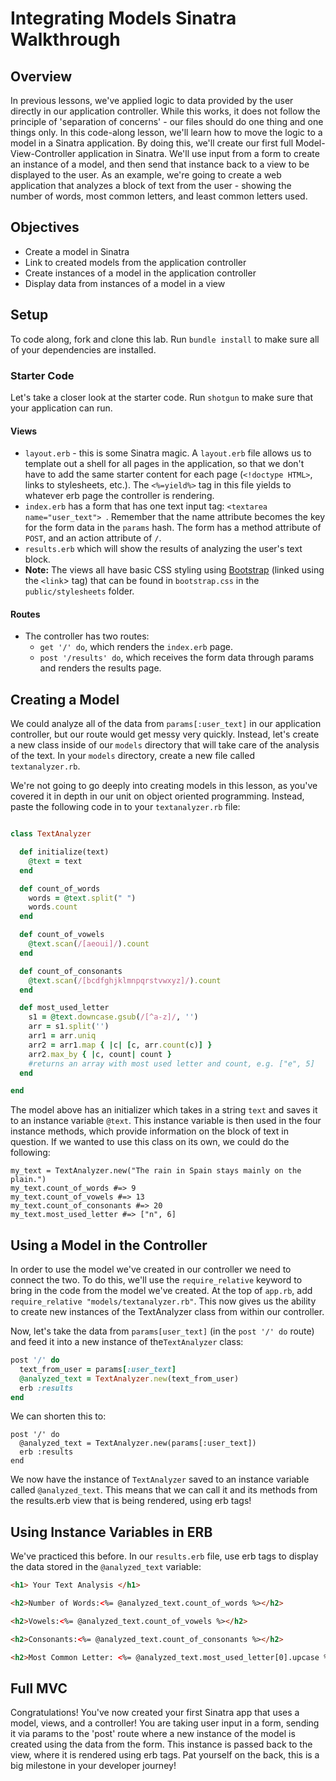 
# Integrating Models Sinatra Walkthrough


## Overview
In previous lessons, we've applied logic to data provided by the user directly in our application controller. While this works, it does not follow the principle of 'separation of concerns' - our files should do one thing and one things only. In this code-along lesson, we'll learn how to move the logic to a model in a Sinatra application. By doing this, we'll create our first full Model-View-Controller application in Sinatra. We'll use input from a form to create an instance of a model, and then send that instance back to a view to be displayed to the user. As an example, we're going to create a web application that analyzes a block of text from the user - showing the number of words, most common letters, and least common letters used.

## Objectives
+ Create a model in Sinatra
+ Link to created models from the application controller
+ Create instances of a model in the application controller
+ Display data from instances of a model in a view

## Setup

To code along, fork and clone this lab. Run `bundle install` to make sure all of your dependencies are installed. 

### Starter Code
Let's take a closer look at the starter code. Run `shotgun` to make sure that your application can run.

#### Views
+ `layout.erb` - this is some Sinatra magic. A `layout.erb` file allows us to template out a shell for all pages in the application, so that we don't have to add the same starter content for each page (`<!doctype HTML>`, links to stylesheets, etc.). The `<%=yield%>` tag in this file yields to whatever erb page the controller is rendering.
+ `index.erb` has a form that has one text input tag: `<textarea name="user_text"> `. Remember that the name attribute becomes the key for the form data in the `params` hash. The form has a method attribute of `POST`, and an action attribute of `/`.
+ `results.erb` which will show the results of analyzing the user's text block.
+ **Note:** The views all have basic CSS styling using [Bootstrap](http://getbootstrap.com/) (linked using the `<link`> tag) that can be found in `bootstrap.css` in the `public/stylesheets` folder.

#### Routes
+ The controller has two routes:
	+  `get '/' do`, which renders the `index.erb` page.
	+  `post '/results' do`, which receives the form data through params and renders the results page.

## Creating a Model

We could analyze all of the data from `params[:user_text]` in our application controller, but our route would get messy very quickly. Instead, let's create a new class inside of our `models` directory that will take care of the analysis of the text. In your `models` directory, create a new file called `textanalyzer.rb`.

We're not going to go deeply into creating models in this lesson, as you've covered it in depth in our unit on object oriented programming. Instead, paste the following code in to your `textanalyzer.rb` file:

```ruby

class TextAnalyzer

  def initialize(text)
    @text = text
  end

  def count_of_words
    words = @text.split(" ")
    words.count
  end

  def count_of_vowels
    @text.scan(/[aeoui]/).count
  end

  def count_of_consonants
    @text.scan(/[bcdfghjklmnpqrstvwxyz]/).count
  end

  def most_used_letter
    s1 = @text.downcase.gsub(/[^a-z]/, '')
    arr = s1.split('')
    arr1 = arr.uniq
    arr2 = arr1.map { |c| [c, arr.count(c)] }
    arr2.max_by { |c, count| count }
    #returns an array with most used letter and count, e.g. ["e", 5]
  end

end
```
The model above has an initializer which takes in a string `text` and saves it to an instance variable `@text`. This instance variable is then used in the four instance methods, which provide information on the block of text in question. If we wanted to use this class on its own, we could do the following:

```
my_text = TextAnalyzer.new("The rain in Spain stays mainly on the plain.")
my_text.count_of_words #=> 9
my_text.count_of_vowels #=> 13
my_text.count_of_consonants #=> 20
my_text.most_used_letter #=> ["n", 6]

```

## Using a Model in the Controller
In order to use the model we've created in our controller we need to connect the two. To do this, we'll use the `require_relative` keyword to bring in the code from the model we've created. At the top of `app.rb`, add `require_relative "models/textanalyzer.rb"`. This now gives us the ability to create new instances of the TextAnalyzer class from within our controller.

Now, let's take the data from `params[user_text]` (in the `post '/' do` route) and feed it into a new instance of the`TextAnalyzer` class:

```ruby
post '/' do
  text_from_user = params[:user_text]
  @analyzed_text = TextAnalyzer.new(text_from_user)
  erb :results
end
```
We can shorten this to:

```
post '/' do
  @analyzed_text = TextAnalyzer.new(params[:user_text])
  erb :results
end
```
We now have the instance of `TextAnalyzer` saved to an instance variable called `@analyzed_text`. This means that we can call it and its methods from the results.erb view that is being rendered, using erb tags!

## Using Instance Variables in ERB

We've practiced this before. In our `results.erb` file, use erb tags to display the data stored in the `@analyzed_text` variable:

```html
<h1> Your Text Analysis </h1>

<h2>Number of Words:<%= @analyzed_text.count_of_words %></h2>

<h2>Vowels:<%= @analyzed_text.count_of_vowels %></h2>

<h2>Consonants:<%= @analyzed_text.count_of_consonants %></h2>

<h2>Most Common Letter: <%= @analyzed_text.most_used_letter[0].upcase %>, used <%= @analyzed_text.most_used_letter[1] %> times</h2>
```

## Full MVC
Congratulations! You've now created your first Sinatra app that uses a model, views, and a controller! You are taking user input in a form, sending it via params to the 'post' route where a new instance of the model is created using the data from the form. This instance is passed back to the view, where it is rendered using erb tags. Pat yourself on the back, this is a big milestone in your developer journey!
